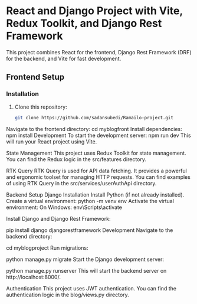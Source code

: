 
# React and Django Project with Vite, Redux Toolkit, and Django Rest Framework

This project combines React for the frontend, Django Rest Framework (DRF) for the backend, and Vite for fast development.

## Frontend Setup

### Installation

1. Clone this repository:

   ```bash
   git clone https://github.com/sadansubedi/Ramailo-project.git
   
Navigate to the frontend directory:
cd myblogfront
Install dependencies:
npm install
Development
To start the development server:
npm run dev
This will run your React project using Vite.

State Management
This project uses Redux Toolkit for state management. You can find the Redux logic in the src/features directory.

RTK Query
RTK Query is used for API data fetching. It provides a powerful and ergonomic toolset for managing HTTP requests. You can find examples of using RTK Query in the src/services/userAuthApi directory.

Backend Setup
Django Installation
Install Python (if not already installed).
Create a virtual environment:
python -m venv env
Activate the virtual environment:
On Windows:
env\Scripts\activate

Install Django and Django Rest Framework:

pip install django djangorestframework
Development
Navigate to the backend directory:

cd myblogproject
Run migrations:

python manage.py migrate
Start the Django development server:

python manage.py runserver
This will start the backend server on http://localhost:8000/.

Authentication
This project uses JWT authentication. You can find the authentication logic in the blog/views.py directory.
